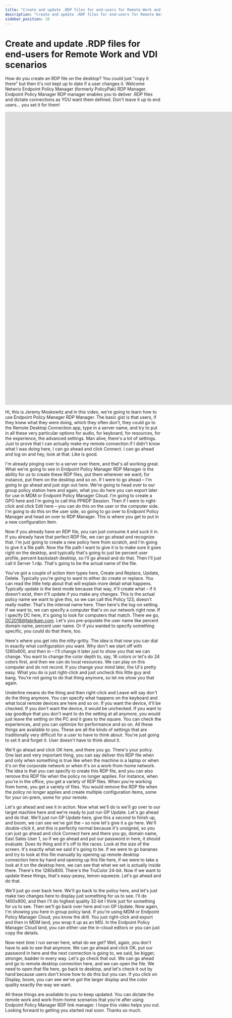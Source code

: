 ```yaml
---
title: "Create and update .RDP files for end-users for Remote Work and VDI scenarios"
description: "Create and update .RDP files for end-users for Remote Work and VDI scenarios"
sidebar_position: 10
---
```


# Create and update .RDP files for end-users for Remote Work and VDI scenarios

How do you create an RDP file on the desktop? You could just "copy it there" but then it's not kept
up to date if a user changes it. Welcome Netwrix Endpoint Policy Manager (formerly PolicyPak) RDP
Manager. Endpoint Policy Manager RDP manager enables you to deliver .RDP files and dictate
connections as YOU want them defined. Don't leave it up to end users... you set it for them!

<iframe width="1678" height="943" src="https://www.youtube.com/embed/Xa4BkblshUY" title="Endpoint Policy RDP Manager: Create and update .RDP files for end-users for Remote Work and VDI scenarios" frameborder="0" allow="accelerometer; autoplay; clipboard-write; encrypted-media; gyroscope; picture-in-picture; web-share" allowfullscreen="1"></iframe>

Hi, this is Jeremy Moskowitz and in this video, we're going to learn how to use Endpoint Policy
Manager RDP Manager. The basic gist is that users, if they knew what they were doing, which they
often don't, they could go to the Remote Desktop Connection app, type in a server name, and try to
put in all these very particular options for audio, for keyboard, for resources, for the experience,
the advanced settings. Man alive, there's a lot of settings. Just to prove that I can actually make
my remote connection if I didn't know what I was doing here, I can go ahead and click Connect. I can
go ahead and log on and hey, look at that. Like is good.

I'm already pinging over to a server over there, and that's all working great. What we're going to
see in Endpoint Policy Manager RDP Manager is the ability for us to create these RDP files, put them
wherever we want; for instance, put them on the desktop and so on. If I were to go ahead – I'm going
to go ahead and just sign out here. We're going to head over to our group policy station here and
again, what you do here you can export later for use in MDM or Endpoint Policy Manager Cloud. I'm
going to create a GPO here and I'm going to call this PPRDP Session. Then if I were to right-click
and click Edit here – you can do this on the user or the computer side. I'm going to do this on the
user side, so going to go over to Endpoint Policy Manager and head on over to RDP Manager. This is
where you get to put in a new configuration item.

Now if you already have an RDP file, you can just consume it and suck it in. If you already have
that perfect RDP file, we can go ahead and recognize that. I'm just going to create a new policy
here from scratch, and I'm going to give it a file path. Now the file path I want to give it is to
make sure it goes right on the desktop, and typically that's going to just be percent user profile,
percent backslash desktop, so I'll go ahead and do that. Then I'll just call it Server 1.rdp. That's
going to be the actual name of the file.

You've got a couple of action item types here, Create and Replace, Update, Delete. Typically you're
going to want to either do create or replace. You can read the little help about that will explain
more detail what happens. Typically update is the best mode because that way, it'll create what – if
it doesn't exist, then it'll update if you make any changes. This is the actual policy name we want
to give this, so we can call this Policy 123, doesn't really matter. That's the internal name here.
Then here's the log-on setting. If we want to, we can specify a computer that's on our network right
now. If I specify DC here, it's going to look for computers that match. There we go,
[DC2016@fabrikam.com](mailto:DC2016@fabrikam.com). Let's you pre-populate the user name like percent
domain name, percent user name. Or if you wanted to specify something specific, you could do that
there, too.

Here's where you get into the nitty-gritty. The idea is that now you can dial in exactly what
configuration you want. Why don't we start off with 1280x800, and then in – I'll change it later
just to show you that we can change. You want to change the color depth to, say, 16 colors or let's
do 24 colors first, and then we can do local resources. We can play on this computer and do not
record. If you change your mind later, the UI's pretty easy. What you do is just right-click and
just uncheck this little guy and bang. You're not going to do that thing anymore, so let me show you
that again.

Underline means do the thing and then right-click and Leave will say don't do the thing anymore. You
can specify what happens on the keyboard and what local remote devices are here and so on. If you
want the device, it'll be checked. If you don't want the device, it would be unchecked. If you want
to say goodbye that you don't want to do the setting at all anymore, you would just leave the
setting on the PC and it goes to the square. You can check the experiences, and you can optimize for
performance and so on. All these things are available to you. These are all the kinds of settings
that are traditionally very difficult for a user to have to think about. You're just going to set it
and forget it. User doesn't have to think about it.

We'll go ahead and click OK here, and there you go. There's your policy. One last and very important
thing, you can say deliver this RDP file when and only when something is true like when the machine
is a laptop or when it's on the corporate network or when it's on a work-from-home network. The idea
is that you can specify to create this RDP file, and you can also remove this RDP file when the
policy no longer applies. For instance, when you're in the office, you get a variety of RDP files.
When you're working from home, you get a variety of files. You would remove the RDP file when the
policy no longer applies and create multiple configuration items, some for your on-prem, some for
your remote.

Let's go ahead and see it in action. Now what we'll do is we'll go over to our target machine here
and we're ready to just run GP Update. Let's go ahead and do that. We'll just run GP Update here,
give this a second to finish up, and boom, we can see we've got the – so now let's give it a go
here. We'll double-click it, and this is perfectly normal because it's unsigned, so you can just go
ahead and click Connect here and there you go, domain name, East Sales User 1, so if we go ahead and
put our password in here, it should evaluate. Does its thing and it's off to the races. Look at the
size of the screen. It's exactly what we said it's going to be. If we were to go bananas and try to
look at this file manually by opening up remote desktop connection here by hand and opening up this
file here, if we were to take a look at it on the desktop here, we can see that what we set is
actually inside there. There's the 1280x800. There's the TruColor 24-bit. Now if we want to update
these things, that's easy-peasy, lemon squeezie. Let's go ahead and do that.

We'll just go over back here. We'll go back to the policy here, and let's just make two changes here
to display just something for us to see. I'll do 1400x900, and then I'll do highest quality 32-bit I
think just for something for us to see. Then we'll go back over here and run GP Update. Now again,
I'm showing you here in group policy land. If you're using MDM or Endpoint Policy Manager Cloud, you
know the drill. You just right-click and export and then in MDM land, you wrap it up as an MSI. In
the Endpoint Policy Manager Cloud land, you can either use the in-cloud editors or you can just copy
the details.

Now next time I run server here, what do we get? Well, again, you don't have to ask to see that
anymore. We can go ahead and click OK, put our password in here and the next connection is going to,
we said, be bigger, stronger, badder in every way. Let's go check that out. We can go ahead and go
to remote desktop connection here, and we can open the file. We need to open that file here, go back
to desktop, and let's check it out by hand because users don't know how to do this but you can. If
you click on Display, boom, you can see we've got the larger display and the color quality exactly
the way we want.

All these things are available to you to keep updated. You can dictate the remote work and
work-from-home scenarios that you're after using Endpoint Policy Manager RDP link manager. I hope
this video helps you out. Looking forward to getting you started real soon. Thanks so much.
